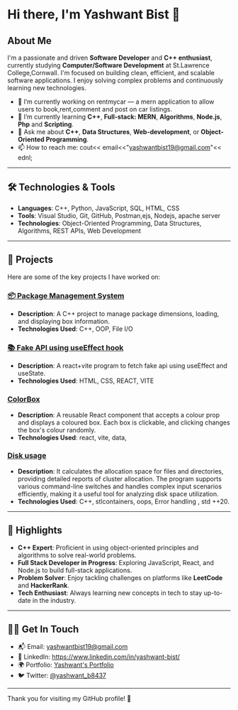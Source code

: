 # Hi there, I'm Yashwant Bist 👋 

## About Me

I'm a passionate and driven **Software Developer** and **C++ enthusiast**, currently studying **Computer/Software Development** at St.Lawrence College,Cornwall. I'm focused on building clean, efficient, and scalable software applications. I enjoy solving complex problems and continuously learning new technologies.

- 🔭 I’m currently working on rentmycar — a mern application to allow users to book,rent,comment and post on car listings.
- 🌱 I’m currently learning **C++**, **Full-stack: MERN**, **Algorithms**, **Node.js**, **Php** and **Scripting**.
- 💬 Ask me about **C++**, **Data Structures**, **Web-development**, or **Object-Oriented Programming**.
- 📫 How to reach me: cout<< email<<"yashwantbist19@gmail.com"<< ednl;

---

## 🛠️ Technologies & Tools

- **Languages**: C++, Python, JavaScript, SQL, HTML, CSS
- **Tools**: Visual Studio, Git, GitHub, Postman,ejs, Nodejs, apache server 
- **Technologies**: Object-Oriented Programming, Data Structures, Algorithms, REST APIs, Web Development

---

## 🚀 Projects

Here are some of the key projects I have worked on:

### [📦 Package Management System](https://github.com/yashwantbist/PackageManagement)
- **Description**: A C++ project to manage package dimensions, loading, and displaying box information.
- **Technologies Used**: C++, OOP, File I/O

### [📚 Fake API using useEffect hook](https://github.com/yashwantbist/COMP2004-project-1-starter)
- **Description**: A react+vite program to fetch fake api using useEffect and useState.
- **Technologies Used**: HTML, CSS, REACT, VITE

### [ColorBox](https://github.com/yashwantbist/Lab-3)
- **Description**: A reusable React component that accepts a colour prop and displays a coloured box. Each box is clickable, and clicking changes the box's colour randomly.
- **Technologies Used**: react, vite, data, 

### [Disk usage](https://github.com/yashwantbist/Disk-Usage)
- **Description**: It calculates the allocation space for files and directories, providing detailed reports of cluster allocation. The program supports various command-line switches and handles complex input scenarios efficiently, making it a useful tool for analyzing disk space utilization.
- **Technologies Used**: C++, stlcontainers, oops, Error handling , std ++20.

---


## 📌 Highlights

- **C++ Expert**: Proficient in using object-oriented principles and algorithms to solve real-world problems.
- **Full Stack Developer in Progress**: Exploring JavaScript, React, and Node.js to build full-stack applications.
- **Problem Solver**: Enjoy tackling challenges on platforms like **LeetCode** and **HackerRank**.
- **Tech Enthusiast**: Always learning new concepts in tech to stay up-to-date in the industry.

---

## 🧑‍💻 Get In Touch

- 📬 Email: yashwantbist19@gmail.com
- 💼 LinkedIn: https://www.linkedin.com/in/yashwant-bist/
- 🌍 Portfolio: [Yashwant's Portfolio](https://yashwant-portfolio.com)
- 🐦 Twitter: [@yashwant_b8437](https://x.com/yashwant_b8437)

---


Thank you for visiting my GitHub profile! 🚀
